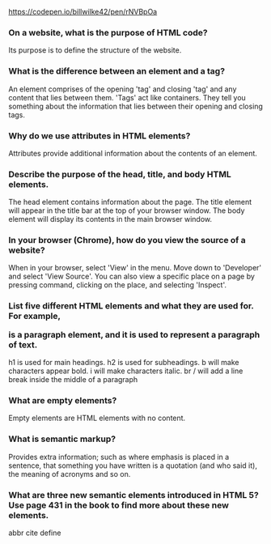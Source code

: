 https://codepen.io/billwilke42/pen/rNVBpOa

<h3>On a website, what is the purpose of HTML code?</h3>

Its purpose is to define the structure of the website.

<h3>What is the difference between an element and a tag?</h3>

An element comprises of the opening 'tag' and closing 'tag' and any content that
lies between them. 'Tags' act like containers. They tell you something about the information that lies between their opening and closing tags.  

<h3>Why do we use attributes in HTML elements?</h3>

Attributes provide additional information about the contents of an element.

<h3>Describe the purpose of the head, title, and body HTML elements.</h3>

The head element contains information about the page. The title element will appear in the title bar at the top of your browser window. The body element will display its contents in the main browser window.

<h3>In your browser (Chrome), how do you view the source of a website?</h3>

When in your browser, select 'View' in the menu. Move down to 'Developer' and select 'View Source'. You can also view a specific place on a page by pressing command, clicking on the place, and selecting 'Inspect'.

<h3>List five different HTML elements and what they are used for. For example, <p></p> is a paragraph element, and it is used to represent a paragraph of text.</h3>

h1 is used for main headings. h2 is used for subheadings. b will make characters appear bold. i will make characters italic. br / will add a line break inside the middle of a paragraph

<h3>What are empty elements?</h3>

Empty elements are HTML elements with no content.

<h3>What is semantic markup?</h3>

Provides extra information; such as where emphasis is placed in a sentence, that something you have written is a quotation (and who said it), the meaning of acronyms and so on.

<h3>What are three new semantic elements introduced in HTML 5? Use page 431 in the book to find more about these new elements.</h3>

abbr
cite
define
